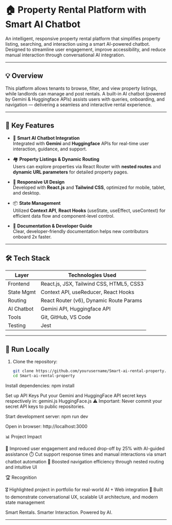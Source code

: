 # 🏠 Property Rental Platform with Smart AI Chatbot

An intelligent, responsive property rental platform that simplifies property listing, searching, and interaction using a smart AI-powered chatbot. Designed to streamline user engagement, improve accessibility, and reduce manual interaction through conversational AI integration.

---

## 💡 Overview

This platform allows tenants to browse, filter, and view property listings, while landlords can manage and post rentals. A built-in AI chatbot (powered by Gemini & Huggingface APIs) assists users with queries, onboarding, and navigation — delivering a seamless and interactive rental experience.

---

## 🚀 Key Features

- 🤖 **Smart AI Chatbot Integration**  
  Integrated with **Gemini** and **Huggingface** APIs for real-time user interaction, guidance, and support.

- 🏘️ **Property Listings & Dynamic Routing**  
  Users can explore properties via React Router with **nested routes** and **dynamic URL parameters** for detailed property pages.

- 📲 **Responsive UI Design**  
  Developed with **React.js** and **Tailwind CSS**, optimized for mobile, tablet, and desktop.

- 📦 **State Management**  
  Utilized **Context API**, **React Hooks** (useState, useEffect, useContext) for efficient data flow and component-level control.

- 📝 **Documentation & Developer Guide**  
  Clear, developer-friendly documentation helps new contributors onboard 2x faster.

---

## 🛠 Tech Stack

| Layer         | Technologies Used                                        |
|---------------|-----------------------------------------------------------|
| Frontend      | React.js, JSX, Tailwind CSS, HTML5, CSS3                 |
| State Mgmt    | Context API, useReducer, React Hooks                     |
| Routing       | React Router (v6), Dynamic Route Params                  |
| AI Chatbot    | Gemini API, Huggingface API                              |
| Tools         | Git, GitHub, VS Code                                     |
| Testing       | Jest                                                     |

---

## 🧪 Run Locally

1. Clone the repository:

   ```bash
   git clone https://github.com/yourusername/Smart-ai-rental-property.git
   cd Smart-ai-rental-property
Install dependencies:
npm install

Set up API Keys
Put your Gemini and HuggingFace API secret keys respectively in:
gemini.js
HuggingFace.js
⚠️ Important: Never commit your secret API keys to public repositories.

Start development server:
npm run dev

Open in browser:
http://localhost:3000


📊 Project Impact

💬 Improved user engagement and reduced drop-off by 25% with AI-guided assistance
⏱️ Cut support response times and manual interactions via smart chatbot automation
🔄 Boosted navigation efficiency through nested routing and intuitive UI

🏆 Recognition

🎖️ Highlighted project in portfolio for real-world AI + Web integration
🧠 Built to demonstrate conversational UX, scalable UI architecture, and modern state management


Smart Rentals. Smarter Interaction. Powered by AI.

---

